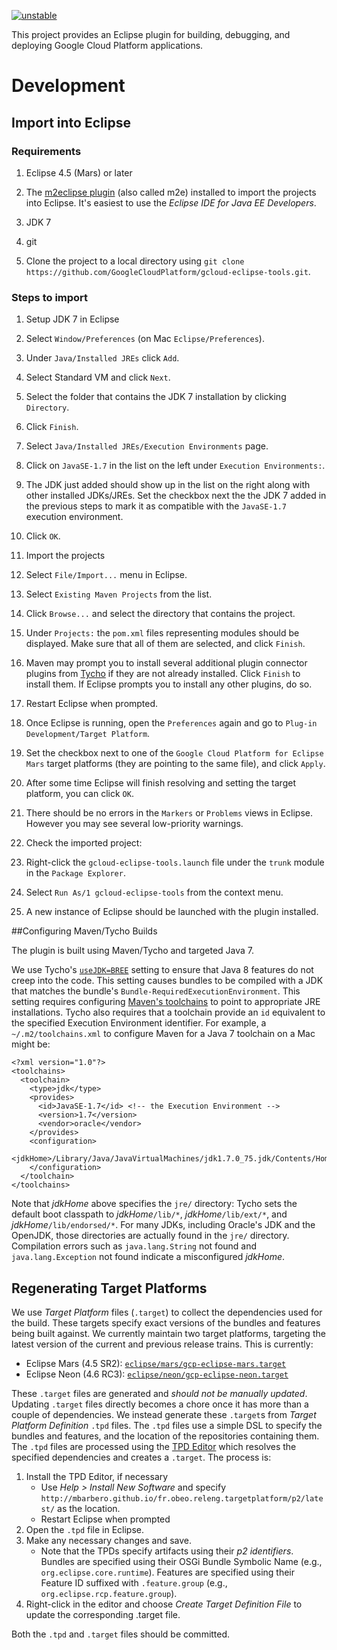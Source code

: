 [![unstable](http://badges.github.io/stability-badges/dist/unstable.svg)](http://github.com/badges/stability-badges)


This project provides an Eclipse plugin for building, debugging, and deploying Google Cloud Platform applications.

# Development

## Import into Eclipse

### Requirements

1. Eclipse 4.5 (Mars) or later

1. The [m2eclipse plugin](http://www.eclipse.org/m2e/) (also called m2e) installed
to import the projects into Eclipse. It's easiest to use the _Eclipse IDE for Java EE Developers_.

1. JDK 7

1. git

1. Clone the project to a local directory using `git clone
   https://github.com/GoogleCloudPlatform/gcloud-eclipse-tools.git`.

### Steps to import

1. Setup JDK 7 in Eclipse

  1. Select `Window/Preferences` (on Mac `Eclipse/Preferences`).

  1. Under `Java/Installed JREs` click `Add`.

  1. Select Standard VM and click `Next`.

  1. Select the folder that contains the JDK 7 installation by clicking
     `Directory`.

  1. Click `Finish`.

  1. Select `Java/Installed JREs/Execution Environments` page.

  1. Click on `JavaSE-1.7` in the list on the left under `Execution
     Environments:`.

  1. The JDK just added should show up in the list on the right along with other
     installed JDKs/JREs. Set the checkbox next the the JDK 7 added in the
     previous steps to mark it as compatible with the `JavaSE-1.7` execution
     environment.

  1. Click `OK`.

1. Import the projects

  1. Select `File/Import...` menu in Eclipse.

  1. Select `Existing Maven Projects` from the list.

  1. Click `Browse...` and select the directory that
     contains the project.

  1. Under `Projects:` the `pom.xml` files representing modules should be
     displayed. Make sure that all of them are selected, and click `Finish`.

  1. Maven may prompt you to install several additional plugin connector plugins from
  [Tycho](https://eclipse.org/tycho/) if they are not already installed. Click
  `Finish` to install them. If Eclipse prompts you to install any other
  plugins, do so.

  1. Restart Eclipse when prompted.

  1. Once Eclipse is running, open the `Preferences` again and go to `Plug-in
     Development/Target Platform`.

  1. Set the checkbox next to one of the `Google Cloud Platform for Eclipse Mars`
     target platforms (they are pointing to the same file), and click `Apply`.

  1. After some time Eclipse will finish resolving and setting the target
     platform, you can click `OK`.

  1. There should be no errors in the `Markers` or `Problems` views in Eclipse. However
      you may see several low-priority warnings.

1. Check the imported project:

  1. Right-click the `gcloud-eclipse-tools.launch` file under the `trunk` module in the
  `Package Explorer`.

  1. Select `Run As/1 gcloud-eclipse-tools` from the context menu.

  1. A new instance of Eclipse should be launched with the plugin installed.

##Configuring Maven/Tycho Builds

The plugin is built using Maven/Tycho and targeted Java 7.

We use Tycho's [`useJDK=BREE`](https://eclipse.org/tycho/sitedocs/tycho-compiler-plugin/compile-mojo.html)
setting to ensure that Java 8 features do not creep into the code.
This setting causes bundles to be compiled with a JDK that matches
the bundle's `Bundle-RequiredExecutionEnvironment`.  This setting
requires configuring [Maven's toolchains](https://maven.apache.org/guides/mini/guide-using-toolchains.html)
to point to appropriate JRE installations.  Tycho also requires
that a toolchain provide an `id` equivalent to the specified Execution
Environment identifier.  For example, a `~/.m2/toolchains.xml` to
configure Maven for a Java 7 toolchain on a Mac might be:

```
<?xml version="1.0"?>
<toolchains>
  <toolchain>
    <type>jdk</type>
    <provides>
      <id>JavaSE-1.7</id> <!-- the Execution Environment -->
      <version>1.7</version>
      <vendor>oracle</vendor>
    </provides>
    <configuration>
      <jdkHome>/Library/Java/JavaVirtualMachines/jdk1.7.0_75.jdk/Contents/Home/jre</jdkHome>
    </configuration>
  </toolchain>
</toolchains>
```

Note that _jdkHome_ above specifies the `jre/` directory: Tycho sets
the default boot classpath to _jdkHome_`/lib/*`, _jdkHome_`/lib/ext/*`,
and _jdkHome_`/lib/endorsed/*`.  For many JDKs, including Oracle's JDK
and the OpenJDK, those directories are actually found in the `jre/`
directory.  Compilation errors such as `java.lang.String` not found
and `java.lang.Exception` not found
indicate a misconfigured _jdkHome_.

## Regenerating Target Platforms

We use _Target Platform_ files (`.target`) to collect the dependencies used
for the build.  These targets specify exact versions of the bundles and
features being built against.  We currently maintain two target platforms,
targeting the latest version of the current and previous release trains.
This is currently:

  - Eclipse Mars (4.5 SR2): [`eclipse/mars/gcp-eclipse-mars.target`](eclipse/mars/gcp-eclipse-mars.target) 
  - Eclipse Neon (4.6 RC3): [`eclipse/neon/gcp-eclipse-neon.target`](eclipse/neon/gcp-eclipse-neon.target)

These `.target` files are generated and *should not be manually updated*.
Updating `.target` files directly becomes a chore once it has more than a 
couple of dependencies.  We instead generate these `.target`s from 
_Target Platform Definition_ `.tpd` files.
The `.tpd` files use a simple DSL to specify the bundles and features,
and the location of the repositories containing them.   
The `.tpd` files are processed using the [TPD Editor](https://github.com/mbarbero/fr.obeo.releng.targetplatform)
which resolves the specified dependencies and creates a `.target`.
The process is:

  1. Install the TPD Editor, if necessary
     - Use _Help > Install New Software_ and specify `http://mbarbero.github.io/fr.obeo.releng.targetplatform/p2/latest/`
       as the location.
     - Restart Eclipse when prompted
  2. Open the `.tpd` file in Eclipse.
  3. Make any necessary changes and save.
     - Note that the TPDs specify artifacts using their _p2 identifiers_.
       Bundles are specified using their OSGi Bundle Symbolic Name (e.g.,
       `org.eclipse.core.runtime`).
       Features are specified using their Feature ID suffixed with `.feature.group`
       (e.g., `org.eclipse.rcp.feature.group`).  
  4. Right-click in the editor and choose _Create Target Definition File_
     to update the corresponding .target file.

Both the `.tpd` and `.target` files should be committed.
